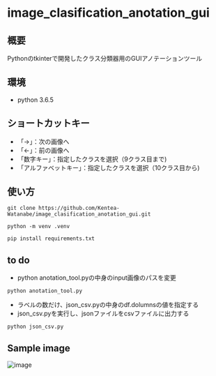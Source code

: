 # image_clasification_anotation_gui

## 概要
Pythonのtkinterで開発したクラス分類器用のGUIアノテーションツール

## 環境
* python 3.6.5

## ショートカットキー
* 「→」：次の画像へ
* 「←」：前の画像へ
* 「数字キー」：指定したクラスを選択（9クラス目まで)
* 「アルファベットキー」：指定したクラスを選択（10クラス目から)

## 使い方
```
git clone https://github.com/Kentea-Watanabe/image_clasification_anotation_gui.git
```

```
python -m venv .venv
```

```
pip install requirements.txt
```

##  to do 
* python anotation_tool.pyの中身のinput画像のパスを変更

```
python anotation_tool.py
```

* ラベルの数だけ、json_csv.pyの中身のdf.dolumnsの値を指定する<br>
* json_csv.pyを実行し、jsonファイルをcsvファイルに出力する<br>
```
python json_csv.py
```

##  Sample image
![image](https://user-images.githubusercontent.com/87839643/184858357-3339a9a0-9343-4965-ad82-5b493bf0d390.png)
